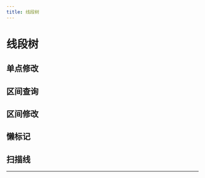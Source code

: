 ```yaml
---
title: 线段树
---
```


# 线段树

<script type="text/javascript" src="/include/head.js"></script>

## 单点修改

## 区间查询

## 区间修改

## 懒标记

## 扫描线

---

<script type="text/javascript" src="/include/tail.js"></script>

